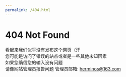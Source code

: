 ```yaml
---
permalink: /404.html
---
```

# 404 Not Found
看起来我们似乎没有发布这个网页（汗<br>
您可能是访问了错误的站点或者是一些其他未知因素<br>
如果您确信您的输入没有问题<br>
请像网站管理员报告问题
管理员邮箱: herminos@163.com
